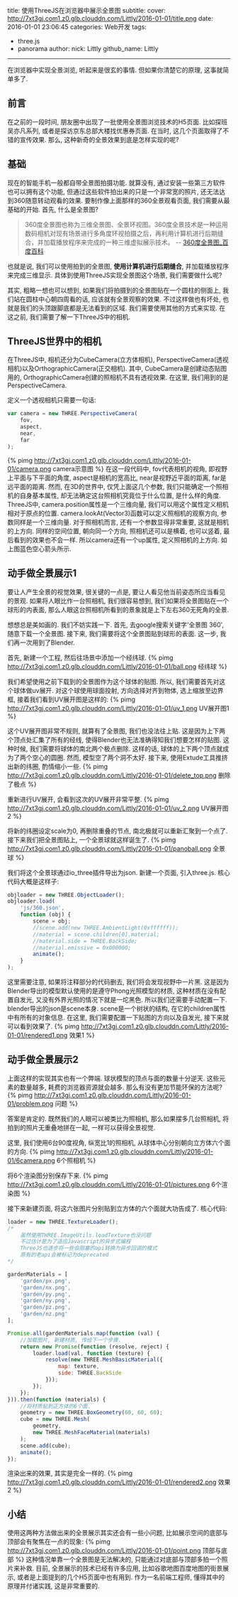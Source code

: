 title: 使用ThreeJS在浏览器中展示全景图
subtitle:
cover: http://7xt3gj.com1.z0.glb.clouddn.com/Littly/2016-01-01/title.png
date: 2016-01-01 23:06:45
categories: Web开发
tags:
 - three.js
 - panorama
author:
	nick: Littly
	github_name: Littly
---
在浏览器中实现全景浏览, 听起来是很玄的事情. 但如果你清楚它的原理, 这事就简单多了.
<!-- more -->

## 前言
在之前的一段时间, 朋友圈中出现了一批使用全景图浏览技术的H5页面. 比如探班吴亦凡系列, 或者是探访京东总部大楼找优惠券页面. 在当时, 这几个页面取得了不错的宣传效果. 那么, 这种新奇的全景效果到底是怎样实现的呢?

## 基础
现在的智能手机一般都自带全景图拍摄功能. 就算没有, 通过安装一些第三方软件也可以拥有这个功能, 但通过这些软件拍出来的只是一个非常宽的照片, 还无法达到360随意转动观看的效果. 要制作像上面那样的360全景观看页面, 我们需要从最基础的开始. 首先, 什么是全景图?

>360度全景图也称为三维全景图、全景环视图。360度全景技术是一种运用数码相机对现有场景进行多角度环视拍摄之后，再利用计算机进行后期缝合，并加载播放程序来完成的一种三维虚拟展示技术。 -- [360度全景图_百度百科](http://baike.baidu.com/link?url=qsNK14ZSsECIkmQN6asaJDDNmCjS2cYwqldh_I4GRzuqb5CH7lrZ9ic34mQuJE7WtaiWaz7OXxwXQDZQ0kqNHK)

也就是说, 我们可以使用拍到的全景图, **使用计算机进行后期缝合**, 并加载播放程序来完成三维显示. 具体到使用ThreeJS实现全景图这个场景, 我们需要做什么呢?

其实, 粗略一想也可以想到, 如果我们将拍摄到的全景图贴在一个圆柱的侧面上, 我们站在圆柱中心朝四周看的话, 应该就有全景观察的效果. 不过这样做也有坏处, 也就是我们的头顶跟脚底都是无法看到的区域. 我们需要使用其他的方式来实现. 在这之前, 我们需要了解一下ThreeJS中的相机.

## ThreeJS世界中的相机
在ThreeJS中, 相机还分为CubeCamera(立方体相机), PerspectiveCamera(透视相机)以及OrthographicCamera(正交相机). 其中, CubeCamera是创建动态贴图用的, OrthographicCamera创建的照相机不具有透视效果. 在这里, 我们用到的是PerspectiveCamera.

定义一个透视相机只需要一句话:

```javascript
var camera = new THREE.PerspectiveCamera(
    fov,
    aspect,
    near,
    far
);
```
{% pimg http://7xt3gj.com1.z0.glb.clouddn.com/Littly/2016-01-01/camera.png camera示意图 %}
在这一段代码中, fov代表相机的视角, 即视野上平面与下平面的角度, aspect是相机的宽高比, near是视野近平面的距离, far是远平面的距离.
然而, 在3D的世界中, 仅凭上面这几个参数, 我们只能确定一个照相机的自身基本属性, 却无法确定这台照相机究竟位于什么位置, 是什么样的角度. ThreeJS中, camera.position属性是一个三维向量, 我们可以用这个属性定义相机相对于原点的位置. camera.lookAt(Vector3)函数可以定义照相机的观察方向, 参数同样是一个三维向量. 对于照相机而言, 还有一个参数显得非常重要, 这就是相机的上方向. 同样的空间位置, 朝向同一个方向, 照相机还可以是横着, 也可以竖着, 最后看到的效果也不会一样. 所以camera还有一个up属性, 定义照相机的上方向. 如上图蓝色空心箭头所示.

## 动手做全景展示1
要让人产生全景的视觉效果, 很关键的一点是, 要让人看见他当前姿态所应当看见的景观. 如果将人眼比作一台照相机, 我们很容易想到, 我们如果将全景图贴在一个球形的内表面, 那么人眼这台照相机所看到的景象就是上下左右360无死角的全景.

想想总是美如画的. 我们不妨实践一下. 首先, 去google搜索关键字'全景图 360', 随意下载一个全景图. 接下来, 我们需要将这个全景图贴到球形的表面. 这一步, 我们再一次用到了Blender.

首先, 新建一个工程, 然后往场景中添加一个经纬球.
{% pimg http://7xt3gj.com1.z0.glb.clouddn.com/Littly/2016-01-01/ball.png 经纬球 %}

我们希望使用之前下载到的全景图作为这个球体的贴图. 所以, 我们需要首先对这个球体做uv展开. 对这个球使用球面投射, 方向选择对齐到物体, 选上缩放至边界框, 接着我们看到UV展开图是这样的:
{% pimg http://7xt3gj.com1.z0.glb.clouddn.com/Littly/2016-01-01/uv_1.png UV展开图1 %}

这个UV展开图非常不规则, 就算有了全景图, 我们也没法往上贴. 这是因为上下两个顶点处汇集了所有的经线, 使得Blender也无法准确得知我们想要怎样的贴图. 这种时候, 我们需要将球体的南北两个极点删除. 这样的话, 球体的上下两个顶点就成为了两个空心的圆圈. 然而, 模型空了两个洞不太好. 接下来, 使用Extude工具推挤出新的纬圈, 酌情缩小一些.
{% pimg http://7xt3gj.com1.z0.glb.clouddn.com/Littly/2016-01-01/delete_top.png 删除了极点 %}

重新进行UV展开, 会看到这次的UV展开非常平整.
{% pimg http://7xt3gj.com1.z0.glb.clouddn.com/Littly/2016-01-01/uv_2.png UV展开图2 %}

将新的纬圈设定scale为0, 再删除重叠的节点, 南北极就可以重新汇聚到一个点了. 接下来我们把全景图贴上, 一个全景球就这样诞生了.
{% pimg http://7xt3gj.com1.z0.glb.clouddn.com/Littly/2016-01-01/panoball.png 全景球 %}

我们将这个全景球通过io_three插件导出为json. 新建一个页面, 引入three.js. 核心代码大概是这样子:

```javascript
objloader = new THREE.ObjectLoader();
objloader.load(
	'js/360.json',
	function (obj) {
		scene = obj;
		//scene.add(new THREE.AmbientLight(0xffffff));
		//material = scene.children[0].material;
		//material.side = THREE.BackSide;
		//material.emissive = 0x000000;
		animate();
	}
);
```
这里需要注意, 如果将注释部分的代码删去, 我们将会发现视野中一片黑. 这是因为Blender导出的模型默认使用的是遵守Phong光照模型的材质, 这种材质在没有配置自发光, 又没有外界光照的情况下就是一坨黑色. 所以我们还需要手动配置一下. blender导出的json是scene本身. scene是一个树状的结构, 在它的children属性中有所有的对象信息. 在这里, 我们需要配置一下贴图的方向以及自发光, 接下来就可以看到效果了.
{% pimg http://7xt3gj.com1.z0.glb.clouddn.com/Littly/2016-01-01/rendered1.png 效果1 %}

## 动手做全景展示2
上面这样的实现其实也有一个弊端. 球状模型的顶点与面的数量十分逆天. 这些元素的数量越多, 耗费的浏览器资源就会越多. 那么有没有更加节能环保的方法呢?
{% pimg http://7xt3gj.com1.z0.glb.clouddn.com/Littly/2016-01-01/problem.png 问题 %}

答案是肯定的. 既然我们的人眼可以被类比为照相机, 那么如果摆多几台照相机, 将拍到的照片无重叠地拼在一起, 一样可以获得全景视觉.

这里, 我们使用6台90度视角, 纵宽比1的照相机, 从球体中心分别朝向立方体六个面的方向.
{% pimg http://7xt3gj.com1.z0.glb.clouddn.com/Littly/2016-01-01/6camera.png 6个照相机 %}

将6个渲染图分别保存下来.
{% pimg http://7xt3gj.com1.z0.glb.clouddn.com/Littly/2016-01-01/pictures.png 6个渲染图 %}

接下来新建页面, 将这六张图片分别贴到立方体的六个面就大功告成了. 核心代码:
```javascript
loader = new THREE.TextureLoader();
/*
    虽然使用THREE.ImageUtils.loadTexture也没问题
    不过估计是为了适应Javascript的异步式编程
    ThreeJS也逐步将一些会阻塞的api转换为异步回调的模式
    原有的老api会被标记为deprecated
*/

gardenMaterials = [
    'garden/px.png',
    'garden/nx.png',
    'garden/py.png',
    'garden/ny.png',
    'garden/pz.png',
    'garden/nz.png'
];

Promise.all(gardenMaterials.map(function (val) {
    //加载图片, 新建材质, 传给下一个步骤.
    return new Promise(function (resolve, reject) {
        loader.load(val, function (texture) {
            resolve(new THREE.MeshBasicMaterial({
                map: texture,
                side: THREE.BackSide
            }));
        });
    });
})).then(function (materials) {
    //将材质贴到正方体的6个面.
    geometry = new THREE.BoxGeometry(60, 60, 60);
    cube = new THREE.Mesh(
        geometry,
        new THREE.MeshFaceMaterial(materials)
    );
    scene.add(cube);
    animate();
});
```
渲染出来的效果, 其实是完全一样的.
{% pimg http://7xt3gj.com1.z0.glb.clouddn.com/Littly/2016-01-01/rendered2.png 效果2 %}

## 小结
使用这两种方法做出来的全景展示其实还会有一些小问题, 比如展示空间的底部与顶部会有聚焦在一点的现象:
{% pimg http://7xt3gj.com1.z0.glb.clouddn.com/Littly/2016-01-01/point.png 顶部与底部 %}
这种情况单靠一个全景图是无法解决的, 只能通过对底部与顶部多拍一个照片来补救. 目前, 全景展示的技术已经有许多应用, 比如谷歌地图百度地图的街景展示, 或者是上面提到的几个H5页面中也有用到. 作为一名前端工程师, 懂得其中的原理并付诸实践, 这是非常重要的.
